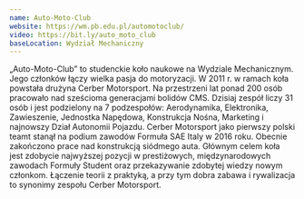 ```yaml
---
name: Auto-Moto-Club
website: https://wm.pb.edu.pl/automotoclub/
video: https://bit.ly/auto_moto_club
baseLocation: Wydział Mechaniczny
---
```

„Auto-Moto-Club” to studenckie koło naukowe na Wydziale Mechanicznym. Jego członków łączy wielka pasja do motoryzacji. W 2011 r. w ramach koła powstała drużyna Cerber Motorsport. Na przestrzeni lat ponad 200 osób pracowało nad sześcioma generacjami bolidów CMS. Dzisiaj zespół liczy 31 osób i jest podzielony na 7 podzespołów: Aerodynamika, Elektronika, Zawieszenie, Jednostka Napędowa, Konstrukcja Nośna, Marketing i najnowszy Dział Autonomii Pojazdu. Cerber Motorsport jako pierwszy polski teamt stanął na podium zawodów Formuła SAE Italy w 2016 roku. Obecnie zakończono prace nad konstrukcją siódmego auta. Głównym celem koła jest zdobycie najwyższej pozycji w prestiżowych, międzynarodowych zawodach Formuły Student oraz przekazywanie zdobytej wiedzy nowym członkom. Łączenie teorii z praktyką, a przy tym dobra zabawa i rywalizacja to synonimy zespołu Cerber Motorsport.